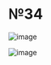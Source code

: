 # №34
![image](https://user-images.githubusercontent.com/70198995/161530784-7c03d6d7-1ffa-4fc2-abc1-e7cbd4509415.png)

![image](https://user-images.githubusercontent.com/70198995/161530797-97a1e1ba-9be5-4ec2-8b02-4dec234d284e.png)
